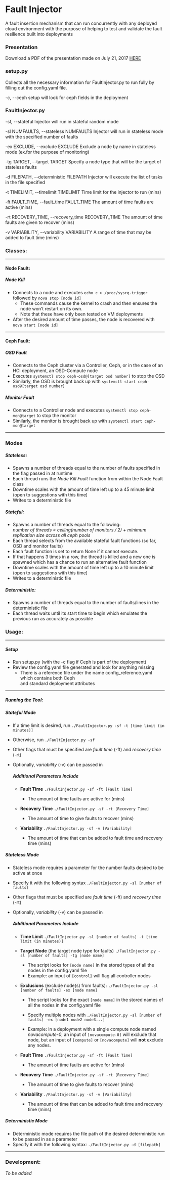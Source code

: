 # Fault Injector

A fault insertion mechanism that can run concurrently with any deployed cloud environment
with the purpose of helping to test and validate the fault resilience built into deployments

### Presentation 

Download a PDF of the presentation made on July 21, 2017 [HERE](PresentationRev1.pdf "Fault Injector Presentation Rev 01 PDF")

### setup.py
Collects all the necessary information for FaultInjector.py to run fully by filling out the config.yaml file.

  -c, --ceph  setup will look for ceph fields in the deployment


### FaultInjector.py

  -sf, --stateful Injector will run in stateful random mode

  -sl NUMFAULTS, --stateless NUMFAULTS
                        Injector will run in stateless mode with the specified number of faults

  -ex EXCLUDE, --exclude EXCLUDE
                        Exclude a node by name in stateless mode (ex.for the purpose of monitoring)

  -tg TARGET, --target TARGET
                        Specify a node type that will be the target of stateless faults

  -d FILEPATH, --deterministic FILEPATH
                        Injector will execute the list of tasks in the file specified

  -t TIMELIMIT, --timelimit TIMELIMIT
                        Time limit for the injector to run (mins)
                        
  -ft FAULT_TIME, --fault_time FAULT_TIME
                        The amount of time faults are active (mins)
                        
  -rt RECOVERY_TIME, --recovery_time RECOVERY_TIME
                        The amount of time faults are given to recover (mins)
                        
  -v VARIABILITY, --variability VARIABILITY
                        A range of time that may be added to fault time (mins)

### Classes:

---

#### Node Fault:

##### Node Kill
- Connects to a node and executes `echo c > /proc/sysrq-trigger` followed by `nova stop [node id]`
	- These commands cause the kernel to crash and then ensures the node won’t restart on its own.
	- Note that these have only been tested on VM deployments
- After the desired amount of time passes, the node is recovered with `nova start [node id]`

---

#### Ceph Fault:

##### OSD Fault
- Connects to the Ceph cluster via a Controller, Ceph, or in the case of an HCI deployment, an OSD-Compute node
- Executes `systemctl stop ceph-osd@[target osd number]` to stop the OSD
- Similarly, the OSD is brought back up with `systemctl start ceph-osd@[target osd number]`

##### Monitor Fault
- Connects to a Controller node and executes `systemctl stop ceph-mon@target` to stop the monitor
- Similarly, the monitor is brought back up with `systemctl start ceph-mon@target`

---

### Modes

##### Stateless:

- Spawns a number of threads equal to the number of faults specified in the flag passed in at runtime
- Each thread runs the *Node Kill Fault* function from within the Node Fault class
- Downtime scales with the amount of time left up to a 45 minute limit (open to suggestions with this time)
- Writes to a deterministic file

##### Stateful:

- Spawns a number of threads equal to the following:  
  *number of threads = ceiling(number of monitors / 2) + minimum replication size across all ceph pools*
- Each thread selects from the available stateful fault functions (so far, OSD and monitor faults)
- Each fault function is set to return None if it cannot execute.
- If that happens 3 times in a row, the thread is killed and a new one is spawned
  which has a chance to run an alternative fault function
- Downtime scales with the amount of time left up to a 10 minute limit (open to suggestions with this time)
- Writes to a deterministic file

##### Deterministic:

- Spawns a number of threads equal to the number of faults/lines in the deterministic file
- Each thread waits until its start time to begin which emulates the previous run as accurately as possible

### Usage:

---

##### Setup

- Run setup.py (with the -c flag if Ceph is part of the deployment)
- Review the config.yaml file generated and look for anything missing
    - There is a reference file under the name config_reference.yaml which contains both Ceph  
      and standard deployment attributes

---

##### Running the Tool:

##### Stateful Mode

- If a time limit is desired, run `./FaultInjector.py -sf -t [time limit (in minutes)]`
- Otherwise, run `./FaultInjector.py -sf`
- Other flags that must be specified are *fault time* (-ft) and *recovery time* (-rt)
- Optionally, *variability* (-v) can be passed in 

	##### Additional Parameters Include
	
	- **Fault Time** `./FaultInjector.py -sf -ft [Fault Time]`
	    - The amount of time faults are active for (mins)
	
	- **Recovery Time** `./FaultInjector.py -sf -rt [Recovery Time]`
	    - The amount of time to give faults to recover (mins)
	
	- **Variability** `./FaultInjector.py -sf -v [Variability]`
	    - The amount of time that can be added to fault time and recovery time (mins)

##### Stateless Mode

- Stateless mode requires a parameter for the number faults desired to be active at once
- Specify it with the following syntax `./FaultInjector.py -sl [number of faults]`
- Other flags that must be specified are *fault time* (-ft) and *recovery time* (-rt)
- Optionally, *variability* (-v) can be passed in 

	##### Additional Parameters Include

 	- **Time Limit** `./FaultInjector.py -sl [number of faults] -t [time limit (in minutes)]`

 	- **Target Node** (the target node type for faults) `./FaultInjector.py -sl [number of faults] -tg [node name]`
		- The script looks for `[node name]` in the stored types of all the nodes in the config.yaml file
		- Example: an input of `[control]` will flag all controller nodes

 	- **Exclusions** (exclude node(s) from faults): `./FaultInjector.py -sl [number of faults] -ex [node name]`
		- The script looks for the exact `[node name]` in the stored names of all the nodes in the config.yaml file

		- Specify multiple nodes with `./FaultInjector.py -sl [number of faults] -ex [node1 node2 node3...]`

		- Example: In a deployment with a single compute node named *novacompute-0*, an input of `[novacompute-0]` will
		           exclude that node, but an input of `[compute]` or `[novacompute]` will **not** exclude any nodes.
        
    - **Fault Time** `./FaultInjector.py -sf -ft [Fault Time]`
	    - The amount of time faults are active for (mins)
	
	- **Recovery Time** `./FaultInjector.py -sf -rt [Recovery Time]`
	    - The amount of time to give faults to recover (mins)
	
	- **Variability** `./FaultInjector.py -sf -v [Variability]`
	    - The amount of time that can be added to fault time and recovery time (mins)

##### Deterministic Mode
- Deterministic mode requires the file path of the desired deterministic run to be passed in as a parameter
- Specify it with the following syntax: `./FaultInjector.py -d [filepath]`

---

### Development:

*To be added*
